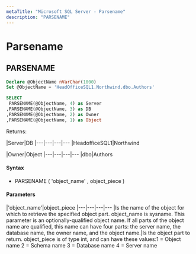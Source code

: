 ```yaml
---
metaTitle: "Microsoft SQL Server - Parsename"
description: "PARSENAME"
---
```


# Parsename



## PARSENAME


```sql
Declare @ObjectName nVarChar(1000) 
Set @ObjectName = 'HeadOfficeSQL1.Northwind.dbo.Authors' 

SELECT
 PARSENAME(@ObjectName, 4) as Server
,PARSENAME(@ObjectName, 3) as DB
,PARSENAME(@ObjectName, 2) as Owner
,PARSENAME(@ObjectName, 1) as Object 

```

Returns:

|Server|DB
|---|---|---|---
|HeadofficeSQL1|Northwind

|Owner|Object
|---|---|---|---
|dbo|Authors



#### Syntax


- PARSENAME ( 'object_name' , object_piece )



#### Parameters


|'object_name'|object_piece
|---|---|---|---
|Is the name of the object for which to retrieve the specified object part. object_name is sysname. This parameter is an optionally-qualified object name. If all parts of the object name are qualified, this name can have four parts: the server name, the database name, the owner name, and the object name.|Is the object part to return. object_piece is of type int, and can have these values:1 = Object name 2 = Schema name 3 = Database name 4 = Server name

